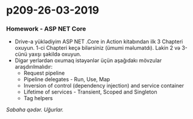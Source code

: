# p209-26-03-2019

### Homework - ASP NET Core
- Drive-a yüklədiyim ASP NET .Core in Action kitabından ilk 3 Chapteri oxuyun. 1-ci Chapteri keçə bilərsiniz (ümumi məlumatdı). Lakin 2 və 3-cünü yaxşı şəkildə oxuyun.
- Digər yerlərdən oxumaq istəyənlər üçün aşağıdakı mövzular araşdırılmalıdır:
  - Request pipeline
  - Pipeline delegates - Run, Use, Map
  - Inversion of control (dependency injection) and service container
  - Lifetime of services - Transient, Scoped and Singleton
  - Tag helpers
  
*Sabaha qədər. Uğurlar.*
